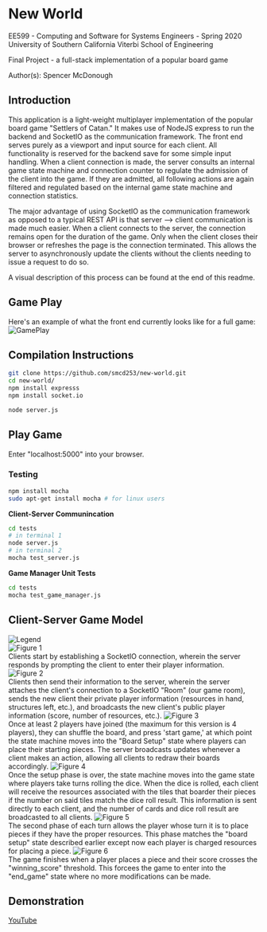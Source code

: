 # New World
EE599 - Computing and Software for Systems Engineers - Spring 2020 <br>
University of Southern California Viterbi School of Engineering

Final Project - a full-stack implementation of a popular board game

Author(s): Spencer McDonough

## Introduction
This application is a light-weight multiplayer implementation of the popular board game "Settlers of Catan." It makes use of NodeJS express to run the backend and SocketIO as the communication framework. The front end serves purely as a viewport and input source for each client. All functionality is reserved for the backend save for some simple input handling. When a client connection is made, the server consults an internal game state machine and connection counter to regulate the admission of the client into the game. If they are admitted, all following actions are again filtered and regulated based on the internal game state machine and connection statistics. 

The major advantage of using SocketIO as the communication framework as opposed to a typical REST API is that server --> client communication is made much easier. When a client connects to the server, the connection remains open for the duration of the game. Only when the client closes their browser or refreshes the page is the connection terminated. This allows the server to asynchronously update the clients without the clients needing to issue a request to do so.

A visual description of this process can be found at the end of this readme.

## Game Play
Here's an example of what the front end currently looks like for a full game:
![GamePlay](info/gameplay.png)
## Compilation Instructions
```bash
git clone https://github.com/smcd253/new-world.git
cd new-world/
npm install expresss
npm install socket.io

node server.js
```

## Play Game
Enter "localhost:5000" into your browser.

### Testing
```bash
npm install mocha
sudo apt-get install mocha # for linux users
```
**Client-Server Communincation**
```bash
cd tests
# in terminal 1
node server.js
# in terminal 2
mocha test_server.js
```
**Game Manager Unit Tests**
```bash
cd tests
mocha test_game_manager.js
```

## Client-Server Game Model
![*Legend*](info/legend.png) <br>
![*Figure 1*](info/diagram1.png) <br>
Clients start by establishing a SocketIO connection, wherein the server responds by prompting the client to enter their player information.
![*Figure 2*](info/diagram2.png) <br>
Clients then send their information to the server, wherein the server attaches the client's connection to a SocketIO "Room" (our game room), sends the new client their private player information (resources in hand, structures left, etc.), and broadcasts the new client's public player information (score, number of resources, etc.).
![*Figure 3*](info/diagram3.png) <br>
Once at least 2 players have joined (the maximum for this version is 4 players), they can shuffle the board, and press 'start game,' at which point the state machine moves into the "Board Setup" state where players can place their starting pieces. The server broadcasts updates whenever a client makes an action, allowing all clients to redraw their boards accordingly.
![*Figure 4*](info/diagram4.png) <br>
Once the setup phase is over, the state machine moves into the game state where players take turns rolling the dice. When the dice is rolled, each client will receive the resources associated with the tiles that boarder their pieces if the number on said tiles match the dice roll result. This information is sent directly to each client, and the number of cards and dice roll result are broadcasted to all clients.
![*Figure 5*](info/diagram5.png) <br>
The second phase of each turn allows the player whose turn it is to place pieces if they have the proper resources. This phase matches the "board setup" state described earlier except now each player is charged resources for placing a piece.
![*Figure 6*](info/diagram6.png) <br>
The game finishes when a player places a piece and their score crosses the "winning_score" threshold. This forcees the game to enter into the "end_game" state where no more modifications can be made.

## Demonstration
[YouTube](https://www.youtube.com/watch?v=OT_Ji8IMt7c&feature=youtu.be)

